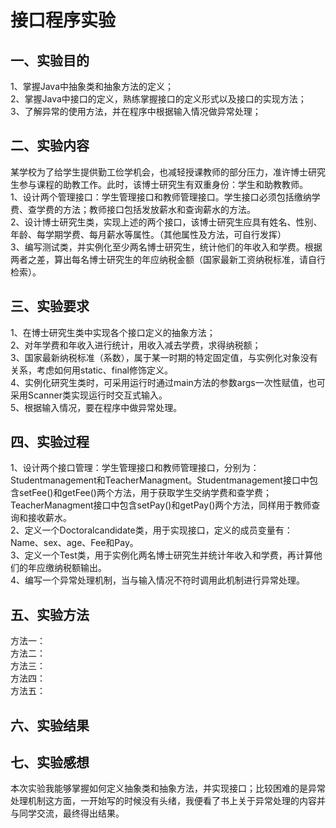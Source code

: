 # 接口程序实验
## 一、实验目的  
1、掌握Java中抽象类和抽象方法的定义；  
2、掌握Java中接口的定义，熟练掌握接口的定义形式以及接口的实现方法；  
3、了解异常的使用方法，并在程序中根据输入情况做异常处理；
## 二、实验内容  
某学校为了给学生提供勤工俭学机会，也减轻授课教师的部分压力，准许博士研究生参与课程的助教工作。此时，该博士研究生有双重身份：学生和助教教师。  
1、设计两个管理接口：学生管理接口和教师管理接口。学生接口必须包括缴纳学费、查学费的方法；教师接口包括发放薪水和查询薪水的方法。  
2、设计博士研究生类，实现上述的两个接口，该博士研究生应具有姓名、性别、年龄、每学期学费、每月薪水等属性。（其他属性及方法，可自行发挥）  
3、编写测试类，并实例化至少两名博士研究生，统计他们的年收入和学费。根据两者之差，算出每名博士研究生的年应纳税金额（国家最新工资纳税标准，请自行检索）。
## 三、实验要求
1、在博士研究生类中实现各个接口定义的抽象方法；  
2、对年学费和年收入进行统计，用收入减去学费，求得纳税额；  
3、国家最新纳税标准（系数），属于某一时期的特定固定值，与实例化对象没有关系，考虑如何用static、final修饰定义。  
4、实例化研究生类时，可采用运行时通过main方法的参数args一次性赋值，也可采用Scanner类实现运行时交互式输入。  
5、根据输入情况，要在程序中做异常处理。
## 四、实验过程  
1、设计两个接口管理：学生管理接口和教师管理接口，分别为：Studentmanagement和TeacherManagment。Studentmanagement接口中包含setFee()和getFee()两个方法，用于获取学生交纳学费和查学费；TeacherManagment接口中包含setPay()和getPay()两个方法，同样用于教师查询和接收薪水。  
2、定义一个Doctoralcandidate类，用于实现接口，定义的成员变量有：Name、sex、age、Fee和Pay。  
3、定义一个Test类，用于实例化两名博士研究生并统计年收入和学费，再计算他们的年应缴纳税额输出。  
4、编写一个异常处理机制，当与输入情况不符时调用此机制进行异常处理。
## 五、实验方法  
方法一：  
方法二：  
方法三：  
方法四：  
方法五： 
## 六、实验结果
## 七、实验感想
本次实验我能够掌握如何定义抽象类和抽象方法，并实现接口；比较困难的是异常处理机制这方面，一开始写的时候没有头绪，我便看了书上关于异常处理的内容并与同学交流，最终得出结果。
